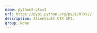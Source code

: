 ```yaml
---
name: python2-otxv2
url: https://pypi.python.org/pypi/OTXv2/
description: AlienVault OTX API.
group: None
---
```

